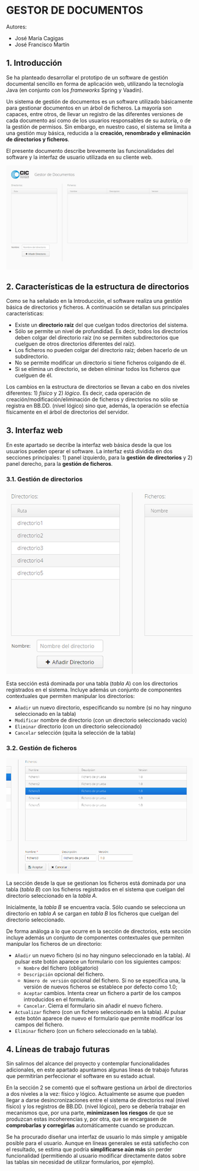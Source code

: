 # GESTOR DE DOCUMENTOS

Autores:

+ José María Cagigas
+ José Francisco Martín


## 1. Introducción

Se ha planteado desarrollar el prototipo de un software de gestión documental sencillo en forma de aplicación web, utilizando la tecnología Java (en conjunto con los *frameworks* Spring y Vaadin).

Un sistema de gestión de documentos es un software utilizado básicamente para gestionar documentos en un árbol de ficheros. La mayoría son capaces, entre otros, de llevar un registro de las diferentes versiones de cada documento así como de los usuarios responsables de su autoría, o de la gestión de permisos. Sin embargo, en nuestro caso, el sistema se limita a una gestión muy básica, reducida a la **creación, renombrado y eliminación de directorios y ficheros**.

El presente documento describe brevemente las funcionalidades del software y la interfaz de usuario utilizada en su cliente web.


![Gestor de Documentos. GUI](resources/gui_principal.png "Gestor de Documentos. GUI")


## 2. Características de la estructura de directorios

Como se ha señalado en la Introducción, el software realiza una gestión básica de directorios y ficheros. A continuación se detallan sus principales características:

+ Existe un **directorio raíz** del que cuelgan todos directorios del sistema.
+ Sólo se permite un nivel de profundidad. Es decir, todos los directorios deben colgar del directorio raíz (no se permiten subdirectorios que cuelguen de otros directorios diferentes del raíz).
+ Los ficheros no pueden colgar del directorio raíz; deben hacerlo de un subdirectorio.
+ No se permite modificar un directorio si tiene ficheros colgando de él.
+ Si se elimina un directorio, se deben eliminar todos los ficheros que cuelguen de él.

Los cambios en la estructura de directorios se llevan a cabo en dos niveles diferentes: 1) *físico* y 2) *lógico*. Es decir, cada operación de creación/modificación/eliminación de ficheros y directorios no sólo se registra en BB.DD. (nivel lógico) sino que, además, la operación se efectúa físicamente en el árbol de directorios del servidor.


## 3. Interfaz web

En este apartado se decribe la interfaz web básica desde la que los usuarios pueden operar el software. La interfaz está dividida en dos secciones principales: 1) panel izquierdo, para la **gestión de directorios** y 2) panel derecho, para la **gestión de ficheros**.

### 3.1. Gestión de directorios

![Gestor de Documentos. GUI](resources/gui_directorios.png "Gestor de Documentos. GUI")

Esta sección está dominada por una tabla (*tabla A*) con los directorios registrados en el sistema. Incluye además un conjunto de componentes contextuales que permiten manipular los directorios:

+ `Añadir` un nuevo directorio, especificando su nombre (si no hay ninguno seleccionado en la tabla)
+ `Modificar` nombre de directorio (con un directorio seleccionado vacío)
+ `Eliminar` directorio (con un directorio seleccionado)
+ `Cancelar` selección (quita la selección de la tabla)

### 3.2. Gestión de ficheros

![Gestor de Documentos. GUI](resources/gui_ficheros.png "Gestor de Documentos. GUI")

La sección desde la que se gestionan los ficheros está dominada por una tabla (*tabla B*) con los ficheros registrados en el sistema que cuelgan del directorio seleccionado en la *tabla A*.

Inicialmente, la *tabla B* se encuentra vacía. Sólo cuando se selecciona un directorio en *tabla A* se cargan en *tabla B* los ficheros que cuelgan del directorio seleccionado.

De forma análoga a lo que ocurre en la sección de directorios, esta sección incluye además un conjunto de componentes contextuales que permiten manipular los ficheros de un directorio:

+ `Añadir` un nuevo fichero (si no hay ninguno seleccionado en la tabla). Al pulsar este botón aparece un formulario con los siguientes campos:
	- `Nombre` del fichero (obligatorio)
	- `Descripción` opcional del fichero.
	- `Número de versión` opcional del fichero. Si no se especifica una, la versión de nuevos ficheros se establece por defecto como 1.0;
	- `Aceptar` cambios. Intenta crear un fichero a partir de los campos introducidos en el formulario.
	- `Cancelar`. Cierra el formulario sin añadir el nuevo fichero.
+ `Actualizar` fichero (con un fichero seleccionado en la tabla). Al pulsar este botón aparece de nuevo el formulario que permite modificar los campos del fichero.
+ `Eliminar` fichero (con un fichero seleccionado en la tabla).

## 4. Líneas de trabajo futuras

Sin salirnos del alcance del proyecto y contemplar funcionalidades adicionales, en este apartado apuntamos algunas líneas de trabajo futuras que permitirían perfeccionar el software en su estado actual.

En la sección 2 se comentó que el software gestiona un árbol de directorios a dos niveles a la vez: físico y lógico. Actualmente se asume que pueden llegar a darse desincronizaciones entre el sistema de directorios real (nivel físico) y los registros de BB.DD. (nivel lógico), pero se debería trabajar en mecanismos que, por una parte, **minimizasen los riesgos** de que se produzcan estas incoherencias y, por otra, que se encargasen de **comprobarlas y corregirlas** automáticamente cuando se produzcan.

Se ha procurado diseñar una interfaz de usuario lo más simple y amigable posible para el usuario. Aunque en líneas generales se está satisfecho con el resultado, se estima que podría **simplificarse aún más** sin perder funcionalidad (permitiendo al usuario modificar directamente datos sobre las tablas sin necesidad de utilizar formularios, por ejemplo).

